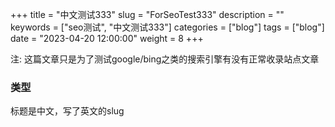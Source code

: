 +++
title = "中文测试333"
slug = "ForSeoTest333"
description = ""
keywords = ["seo测试", "中文测试333"]
categories = ["blog"]
tags = ["blog"]
date = "2023-04-20 12:00:00"
weight = 8
+++


注:  这篇文章只是为了测试google/bing之类的搜索引擎有没有正常收录站点文章

### 类型 
标题是中文，写了英文的slug




